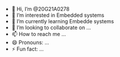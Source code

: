 - 👋 Hi, I’m @20G21A0278
- 👀 I’m interested in Embedded systems
- 🌱 I’m currently learning Embedde systems
- 💞️ I’m looking to collaborate on ...
- 📫 How to reach me ...
- 😄 Pronouns: ...
- ⚡ Fun fact: ...

<!---
20G21A0278/20G21A0278 is a ✨ special ✨ repository because its `README.md` (this file) appears on your GitHub profile.
You can click the Preview link to take a look at your changes.
--->
